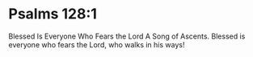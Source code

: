 # Psalms 128:1

Blessed Is Everyone Who Fears the Lord A Song of Ascents. Blessed is everyone who fears the Lord, who walks in his ways!
